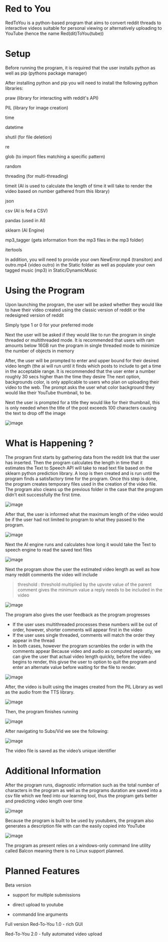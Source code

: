 # Red to You
RedToYou is a python-based program that aims to convert reddit threads to interactive videos suitable for personal viewing or alternatively uploading to YouTube (hence the name Red(dit)ToYou(tube))
# Setup
Before running the program, it is required that the user installs python as well as pip (pythons package manager)

After installing python and pip you will need to install the following python libraries:

praw (library for interacting with reddit's API)

PIL (library for image creation)

time

datetime

shutil (for file deletion)

re

glob (to import files matching a specific pattern)

random

threading (for multi-threading)

timeit (AI is used to calculate the length of time it will take to render the video based on number gathered from this library)

json

csv (AI is fed a CSV)

pandas (used in AI)

sklearn (AI Engine)

mp3_tagger (gets information from the mp3 files in the mp3 folder)

itertools

In addition, you will need to provide your own NewError.mp4 (transiton) and outro.mp4 (video outro) in the Static folder as well as populate your own tagged music (mp3) in Static/DynamicMusic

# Using the Program
Upon launching the program, the user will be asked whether they would like to have their video created using the classic version of reddit or the redesigned version of reddit 

Simply type 1 or 0 for your preferred mode

Next the user will be asked if they would like to run the program in single threaded or multithreaded mode.
It is recommended that users with ram amounts below 16GB run the program in single threaded mode to minimize the number of objects in memory

After, the user will be prompted to enter and upper bound for their desired video length (the ai will run until it finds which posts to include to get a time in the acceptable range. It is recommended that the user enter a number roughly 30 secs higher than the time they desire
The next option, backgrounds color, is only applicable to users who plan on uploading their video to the web. The prompt asks the user what color background they would like their YouTube thumbnail, to be.

Next the user is prompted for a title they would like for their thumbnail, this is only needed when the title of the post exceeds 100 characters causing the text to drop off the image

![image](https://user-images.githubusercontent.com/52978102/110018083-8e82e080-7cec-11eb-9271-f6a2947c119d.png)

# What is Happening ?
The program first starts by gathering data from the reddit link that the user has inserted. Then the program calculates the length in time that it estimates the Text to Speech API will take to read text file based on the sklearn python prediction library. A loop is then created and is run until the program finds a satisfactory time for the program.
Once this step is done, the program creates temporary files used in the creation of the video file. The program also cleans up the previous folder in the case that the program didn’t exit successfully the first time.

![image](https://user-images.githubusercontent.com/52978102/110021874-e7547800-7cf0-11eb-8298-b9d3c16782dd.png)

 
After that, the user is informed what the maximum length of the video would be if the user had not limited to program to what they passed to the program. 

![image](https://user-images.githubusercontent.com/52978102/110021882-ec192c00-7cf0-11eb-9e96-664e2395adba.png)
 
Next the AI engine runs and calculates how long it would take the Text to speech engine to read the saved text files 

![image](https://user-images.githubusercontent.com/52978102/110021909-f3403a00-7cf0-11eb-8b75-0ae2e2877792.png)
 
Next the  program show the user the estimated video length as well as how many reddit comments the video will include
>threshold : threshold multiplied by the upvote value of the parent comment gives the minimum value a reply needs to be included in the video

![image](https://user-images.githubusercontent.com/52978102/110021933-fc310b80-7cf0-11eb-8518-983d5fadee52.png)
 
The program also gives the user feedback as the program progresses
*	If the user uses multithreaded processes these numbers will be out of order, however, shorter comments will appear first in the video
*	If the user uses single threaded, comments will match the order they appear in the thread
*	In both cases, however the program scrambles the order in with the comments appear
Because video and audio as computed separatly, we can give the user that actual video length quickly, before the video begins to render, this givse the user to option to quit the program and enter an alternate value before waiting for the file to render.

![image](https://user-images.githubusercontent.com/52978102/110022026-12d76280-7cf1-11eb-8437-090a3aa0ae7d.png)

After, the video is built using the images created from the PIL Library as well as the audio from the TTS library.

![image](https://user-images.githubusercontent.com/52978102/110022056-19fe7080-7cf1-11eb-8ac5-b574c5d2ef7e.png)
 
Then, the program finishes running

![image](https://user-images.githubusercontent.com/52978102/110022082-1ff45180-7cf1-11eb-8c61-164946bc1d9a.png)

After navigating to Subs/Vid we see the following:

![image](https://user-images.githubusercontent.com/52978102/110022120-297db980-7cf1-11eb-81c2-ecbbdaec3a00.png)

The video file is saved as the video’s unique identifier

# Additional Information 
After the program runs, diagnostic information such as the total number of characters in the program as well as the programs duration are saved into a csv file which we feed into our learning tool, thus the program gets better and predicting video length over time

![image](https://user-images.githubusercontent.com/52978102/110022300-5cc04880-7cf1-11eb-876f-9c0a61cf76ab.png)
 
Because the program is built to be used by youtubers, the program also generates a description file with can the easily copied into YouTube

![image](https://user-images.githubusercontent.com/52978102/110023751-2388d800-7cf3-11eb-9e83-b25024151b13.png)

The program as present relies on a windows-only command line utility called Balcon meaning there is no Linux support planned.
# Planned Features
Beta version 

* support for multiple submissions

* direct upload to youtube

* commandd line arguments

Full version
Red-To-You 1.0 - rich GUI

Red-To-You 2.0 - fully automated video upload
